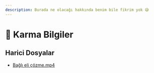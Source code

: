 ```yaml
---
description: Burada ne olacağı hakkında benim bile fikrim yok 😅
---
```



# 💫 Karma Bilgiler


<!--HariciDosyalar-->

## Harici Dosyalar

- [Bağlı eli çözme.mp4](./Ba%C4%9Fl%C4%B1%20eli%20%C3%A7%C3%B6zme.mp4)


<!--HariciDosyalar-->

